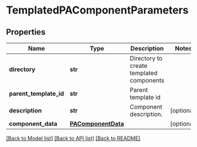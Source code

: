 # TemplatedPAComponentParameters


## Properties
Name | Type | Description | Notes
------------ | ------------- | ------------- | -------------
**directory** | **str** | Directory to create templated components | 
**parent_template_id** | **str** | Parent template id | 
**description** | **str** | Component description. | [optional] 
**component_data** | [**PAComponentData**](PAComponentData.md) |  | [optional] 

[[Back to Model list]](../README.md#documentation-for-models) [[Back to API list]](../README.md#documentation-for-api-endpoints) [[Back to README]](../README.md)


